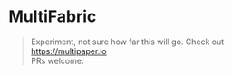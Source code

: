 # MultiFabric
> Experiment, not sure how far this will go. Check out https://multipaper.io    
> PRs welcome.